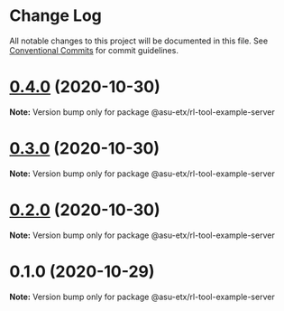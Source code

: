 # Change Log

All notable changes to this project will be documented in this file.
See [Conventional Commits](https://conventionalcommits.org) for commit guidelines.

# [0.4.0](https://github.com/ETX-ASU/ring-leader/compare/@asu-etx/rl-tool-example-server@0.3.0...@asu-etx/rl-tool-example-server@0.4.0) (2020-10-30)

**Note:** Version bump only for package @asu-etx/rl-tool-example-server





# [0.3.0](https://github.com/ETX-ASU/ring-leader/compare/@asu-etx/rl-tool-example-server@0.2.0...@asu-etx/rl-tool-example-server@0.3.0) (2020-10-30)

**Note:** Version bump only for package @asu-etx/rl-tool-example-server





# [0.2.0](https://github.com/ETX-ASU/ring-leader/compare/@asu-etx/rl-tool-example-server@0.1.0...@asu-etx/rl-tool-example-server@0.2.0) (2020-10-30)

**Note:** Version bump only for package @asu-etx/rl-tool-example-server





# 0.1.0 (2020-10-29)

**Note:** Version bump only for package @asu-etx/rl-tool-example-server
